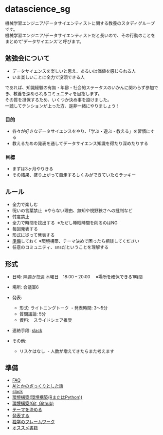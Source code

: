 # datascience_sg
機械学習エンジニア/データサイエンティストに関する教養のスタディグループです。  
機械学習エンジニア/データサイエンティストだと長いので、その行動のことをまとめて'データサイエンス'と呼びます。  

## 勉強会について
- データサイエンスを楽しいと思え、あるいは価値を感じられる人
- いま楽しいことに全力で没頭できる人

であれば、知識経験の有無・年齢・社会的ステータスのいかんに関わらず参加でき、教養を深められるコミュニティを目指します。  
その質を担保するため、いくつか決め事を設けました。  
一読してテンションが上った方、是非一緒にやりましょう！

### 目的
- 各々が好きなデータサイエンスをやり、「学ぶ・遊ぶ・教える」を習慣にする
- 教えるための発表を通してデータサイエンス知識を得たり深めたりする

### 目標
- まずは3ヶ月やりきる
- その結果、盛り上がって自走するしくみができていたらラッキー

## ルール
- 全力で楽しむ
- 呪いの言葉禁止  ※やらない理由、無知や視野狭さへの批判など
- 忖度禁止
- 全力で時間を捻出する  ※ただし睡眠時間を削るのはNG
- 毎回発表する
- [形式](#形式)に従って発表する
- [準備](#準備)しておく  ※環境構築、テーマ決めで困ったら相談してください
- 任意のコミュニティ、snsだということを理解する

## 形式
- 日時: 隔週か毎週 木曜日　18:00 – 20:00　 ※場所を確保できる1時間
- 場所: 会議室6
- 発表:
  - 形式: ライトニングトーク
  - 発表時間: 3〜5分
  - 質問議論: 5分
  - 資料:　スライドシェア推奨
  
- 連絡手段: [slack](slack.md)
- その他:
  - リスケはなし
  - 人数が増えてきたらまた考えます

## 準備
- [FAQ](faq.md) 
- [AIとかのざっくりとした話](about_ai.md)
- [slack](slack.md)
- [環境構築(環境構築(RまたはPython))](editor.md)
- [環境構築(Git, Github)](git.md)
- [テーマを決める](theme.md)
- [発表する](presentation.md)
- [独学のフレームワーク](self_study.md)
- [オススメ書籍](books.md)
